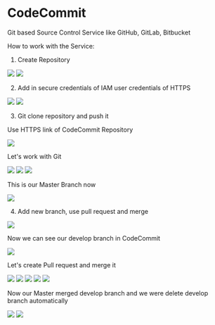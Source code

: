 # CodeCommit
Git based Source Control Service like GitHub, GitLab, Bitbucket

How to work with the Service:

1. Create Repository

<img src="https://github.com/MatveyGuralskiy/AWS/blob/main/CodeCommit/Screens/CodeCommit-1.png?raw=true">

<img src="https://github.com/MatveyGuralskiy/AWS/blob/main/CodeCommit/Screens/CodeCommit-2.png?raw=true">

2. Add in secure credentials of IAM user credentials of HTTPS

<img src="https://github.com/MatveyGuralskiy/AWS/blob/main/CodeCommit/Screens/IAM-User.png?raw=true">

<img src="https://github.com/MatveyGuralskiy/AWS/blob/main/CodeCommit/Screens/IAM-Credentials.png?raw=true">

3. Git clone repository and push it

Use HTTPS link of CodeCommit Repository

<img src="https://github.com/MatveyGuralskiy/AWS/blob/main/CodeCommit/Screens/CodeCommit-3.png?raw=true">

Let's work with Git

<img src="https://github.com/MatveyGuralskiy/AWS/blob/main/CodeCommit/Screens/Git-1.png?raw=true">

<img src="https://github.com/MatveyGuralskiy/AWS/blob/main/CodeCommit/Screens/Git-2.png?raw=true">

<img src="https://github.com/MatveyGuralskiy/AWS/blob/main/CodeCommit/Screens/Git-3.png?raw=true">

This is our Master Branch now

<img src="https://github.com/MatveyGuralskiy/AWS/blob/main/CodeCommit/Screens/CodeCommit-4-Master.png?raw=true">

4. Add new branch, use pull request and merge

<img src="https://github.com/MatveyGuralskiy/AWS/blob/main/CodeCommit/Screens/Git-4-Develop.png?raw=true">

Now we can see our develop branch in CodeCommit

<img src="https://github.com/MatveyGuralskiy/AWS/blob/main/CodeCommit/Screens/CodeCommit-6-Develop.png?raw=true">

Let's create Pull request and merge it

<img src="https://github.com/MatveyGuralskiy/AWS/blob/main/CodeCommit/Screens/CodeCommit-5-Develop.png?raw=true">

<img src="https://github.com/MatveyGuralskiy/AWS/blob/main/CodeCommit/Screens/CodeCommit-7-Pull-Request.png?raw=true">

<img src="https://github.com/MatveyGuralskiy/AWS/blob/main/CodeCommit/Screens/CodeCommit-8-Pull-Request.png?raw=true">

<img src="https://github.com/MatveyGuralskiy/AWS/blob/main/CodeCommit/Screens/CodeCommit-9-Merge.png?raw=true">

<img src="https://github.com/MatveyGuralskiy/AWS/blob/main/CodeCommit/Screens/CodeCommit-10-Merge.png?raw=true">

Now our Master merged develop branch and we were delete develop branch automatically

<img src="https://github.com/MatveyGuralskiy/AWS/blob/main/CodeCommit/Screens/CodeCommit-11-Master.png?raw=true">

<img src="https://github.com/MatveyGuralskiy/AWS/blob/main/CodeCommit/Screens/CodeCommit-12-Branches.png?raw=true">
